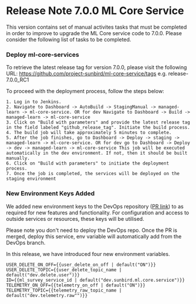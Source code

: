 # Release Note 7.0.0 ML Core Service

This version contains set of manual activites tasks that must be completed in order to improve to upgrade the ML Core service code to 7.0.0. Please consider the following list of tasks to be completed.

### Deploy ml-core-services

To retrieve the latest release tag for version 7.0.0, please visit the following URL: https://github.com/project-sunbird/ml-core-service/tags e.g. release-7.0.0_RC1

To proceed with the deployment process, follow the steps below:

    1. Log in to Jenkins.
    2. Navigate to Dashboard -> AutoBuild -> StagingManual -> managed-learn -> ml-core-service. OR for dev Navigate to Dashboard -> Build -> managed-learn -> ml-core-service
    3. Click on "Build with parameters" and provide the latest release tag in the field labeled "github_release_tag". Initiate the build process.
    4. The build job will take approximately 5 minutes to complete.
    5. After the job finishes, go to Dashboard -> Deploy -> staging -> managed-learn -> ml-core-service. OR for dev go to Dashboard -> Deploy -> dev -> managed-learn -> ml-core-service This job will be executed automatically in the dev environment. If not, then it should be built manually.
    6. Click on "Build with parameters" to initiate the deployment process.
    7. Once the job is completed, the services will be deployed on the staging environment

### New Environment Keys Added

We added new environment keys to the DevOps repository ([PR link](https://github.com/project-sunbird/sunbird-devops/pull/3921/files)) to as required for new features and functionality. For configuration and access to outside services or resources, these keys will be utilised.

Please note you don't need to deploy the DevOps repo. Once the PR is merged, deploy this service, env variable will automatically add from the DevOps branch.

In this release, we have introduced four new environment variables.

    USER_DELETE_ON_OFF={{user_delete_on_off | default("ON")}}
    USER_DELETE_TOPIC={{user_delete_topic_name | default("dev.delete.user")}}
    ID={{ml_survey_service_id | default("dev.sunbird.ml.core.service")}}
    TELEMETRY_ON_OFF={{telemetry_on_off | default("ON")}}
    TELEMETRY_TOPIC={{telemetry_raw_topic_name | default("dev.telemetry.raw"")}}
